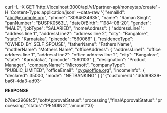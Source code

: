 curl -L -X GET 'http://localhost:3000/api/v1/partner-api/moneytap/create' -H 'Content-Type: application/json' --data-raw '{
    "emailId": "abc@example.org",
    "phone": "8094634635",
    "name": "Raman Singh",
    "panNumber": "BUSPK0563L",
    "dateOfBirth": "1984-08-20",
    "gender": "MALE",
    "jobType": "SALARIED",
    "homeAddress": {
        "addressLine1": "address line 1",
        "addressLine2": "address line 2",
        "city": "Bangalore",
        "state": "Karnataka",
        "pincode": "560066"
    },
    "residenceType": "OWNED_BY_SELF_SPOUSE",
    "fatherName": "Fathers Name",
    "motherName": "Mothers Name",
    "officeAddress": {
        "addressLine1": "office address line 1",
        "addressLine2": "office address line 2",
        "city": "Bangalore",
        "state": "Karnataka",
        "pincode": "560103"
    },
    "designation": "Product Manager",
    "companyName": "Microsoft",
    "companyType": "PUBLIC_LIMITED",
    "officeEmail": "xyx@office.org",
    "incomeInfo": {
        "declared": 35000,
        "mode": "NETBANKING"
    }
}'
{"customerId":"d0d99339-ba6f-4da3-ad93-

**RESPONSE**

b78ec2968fc5","softApprovalStatus":"processing","finalApprovalStatus":"processing","status":"PENDING","amount":0}